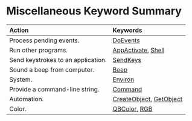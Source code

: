 
# Miscellaneous Keyword Summary


|**Action**|**Keywords**|
|:-----|:-----|
|Process pending events.| [DoEvents](b38afdfe-9f8a-ac15-3e02-47184dae69c5.md)|
|Run other programs.| [AppActivate](8af4340f-e249-6806-044e-a68bf06ff3f6.md),  [Shell](033bffb0-540f-2c17-2aed-d25d10bedd8c.md)|
|Send keystrokes to an application.| [SendKeys](8da3e83d-333a-444f-a660-917350fe2bc6.md)|
|Sound a beep from computer.| [Beep](61328fce-c26c-2758-436a-474da9aac8b7.md)|
|System.| [Environ](ad8cb911-5dab-a327-bd9c-ee57818a713a.md)|
|Provide a command-line string.| [Command](2eaefb12-2e7f-ab4a-9cd8-fc0739e33bf5.md)|
|Automation.| [CreateObject](d887c3d3-5c60-09a1-6856-49f7c4cc05ba.md),  [GetObject](6c313a4c-dac9-9115-95db-3fde52a5e888.md)|
|Color.| [QBColor](fa9c0598-8454-fd05-a34c-be5e25158816.md),  [RGB](5e9956de-ba18-56cd-0556-715774055cf4.md)|

